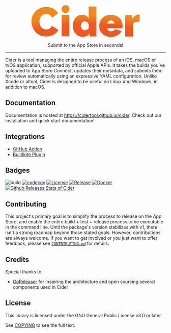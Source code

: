 <p align="center">
  <img 
    alt="Cider logo" 
    src="docs/assets/images/header.png" 
    height="100px"
  />
  <p align="center">Submit to the App Store in seconds!</p>
</p>

---

Cider is a tool managing the entire release process of an iOS, macOS or tvOS application, supported by official Apple APIs. It takes the builds you've uploaded to App Store Connect, updates their metadata, and submits them for review automatically using an expressive YAML configuration. Unlike Xcode or altool, Cider is designed to be useful on Linux and Windows, in addition to macOS.

## Documentation

Documentation is hosted at <https://cidertool.github.io/cider>. Check out our installation and quick start documentation!

## Integrations

-   [GitHub Action](https://github.com/marketplace/actions/cider-action)
-   [Buildkite Plugin](https://github.com/cidertool/cider-buildkite-plugin)

## Badges

![build](https://github.com/cidertool/cider/workflows/build/badge.svg)
[![codecov](https://codecov.io/gh/cidertool/cider/branch/main/graph/badge.svg)](https://codecov.io/gh/cidertool/cider)
[![License](https://img.shields.io/github/license/cidertool/cider)](/COPYING)
[![Release](https://img.shields.io/github/release/cidertool/cider.svg)](https://github.com/cidertool/cider/releases/latest)
[![Docker](https://img.shields.io/docker/pulls/cidertool/cider)](https://hub.docker.com/r/cidertool/cider)
[![Github Releases Stats of Cider](https://img.shields.io/github/downloads/cidertool/cider/total.svg?logo=github)](https://somsubhra.com/github-release-stats/?username=cidertool&repository=cider)

## Contributing

This project's primary goal is to simplify the process to release on the App Store, and enable the entire build + test + release process to be executable in the command line. Until the package's version stabilizes with v1, there isn't a strong roadmap beyond those stated goals. However, contributions are always welcome. If you want to get involved or you just want to offer feedback, please see [`CONTRIBUTING.md`](https://github.com/cidertool/.github/blob/main/CONTRIBUTING.md) for details.

## Credits

Special thanks to:

-   [GoReleaser](https://goreleaser.com/) for inspiring the architecture and open sourcing several components used in Cider

## License

This library is licensed under the GNU General Public License v3.0 or later

See [COPYING](./COPYING) to see the full text.
